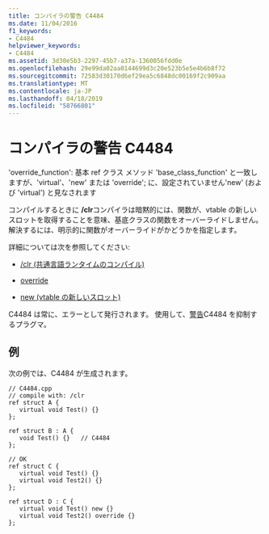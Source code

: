 ```yaml
---
title: コンパイラの警告 C4484
ms.date: 11/04/2016
f1_keywords:
- C4484
helpviewer_keywords:
- C4484
ms.assetid: 3d30e5b3-2297-45b7-a37a-1360056fdd0e
ms.openlocfilehash: 29e99da02aa0144699d3c20e523b5e5e4b6b8f72
ms.sourcegitcommit: 72583d30170d6ef29ea5c6848dc00169f2c909aa
ms.translationtype: MT
ms.contentlocale: ja-JP
ms.lasthandoff: 04/18/2019
ms.locfileid: "58766801"
---
```

# <a name="compiler-warning-c4484"></a>コンパイラの警告 C4484

'override_function': 基本 ref クラス メソッド 'base_class_function' と一致しますが、'virtual'、'new' または 'override'; に、設定されていません'new' (および 'virtual') と見なされます

コンパイルするときに **/clr**コンパイラは暗黙的には、関数が、vtable の新しいスロットを取得することを意味、基底クラスの関数をオーバーライドしません。 解決するには、明示的に関数がオーバーライドがかどうかを指定します。

詳細については次を参照してください:

- [/clr (共通言語ランタイムのコンパイル)](../../build/reference/clr-common-language-runtime-compilation.md)

- [override](../../extensions/override-cpp-component-extensions.md)

- [new (vtable の新しいスロット)](../../extensions/new-new-slot-in-vtable-cpp-component-extensions.md)

C4484 は常に、エラーとして発行されます。 使用して、[警告](../../preprocessor/warning.md)C4484 を抑制するプラグマ。

## <a name="example"></a>例

次の例では、C4484 が生成されます。

```
// C4484.cpp
// compile with: /clr
ref struct A {
   virtual void Test() {}
};

ref struct B : A {
   void Test() {}   // C4484
};

// OK
ref struct C {
   virtual void Test() {}
   virtual void Test2() {}
};

ref struct D : C {
   virtual void Test() new {}
   virtual void Test2() override {}
};
```